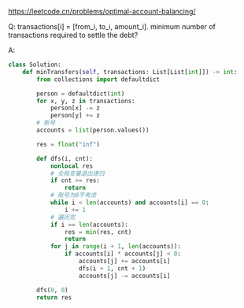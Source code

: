 

https://leetcode.cn/problems/optimal-account-balancing/

Q: transactions[i] = [from_i, to_i, amount_i]. minimum number of transactions required to settle the debt?

A:

```python
class Solution:
    def minTransfers(self, transactions: List[List[int]]) -> int:
        from collections import defaultdict

        person = defaultdict(int)
        for x, y, z in transactions:
            person[x] -= z
            person[y] += z
        # 账号
        accounts = list(person.values())

        res = float("inf")

        def dfs(i, cnt):
            nonlocal res
            # 全局变量退出递归
            if cnt >= res:
                return
            # 账号为0不考虑
            while i < len(accounts) and accounts[i] == 0:
                i += 1
            # 遍历完
            if i == len(accounts):
                res = min(res, cnt)
                return
            for j in range(i + 1, len(accounts)):
                if accounts[i] * accounts[j] < 0:
                    accounts[j] += accounts[i]
                    dfs(i + 1, cnt + 1)
                    accounts[j] -= accounts[i]

        dfs(0, 0)
        return res
```